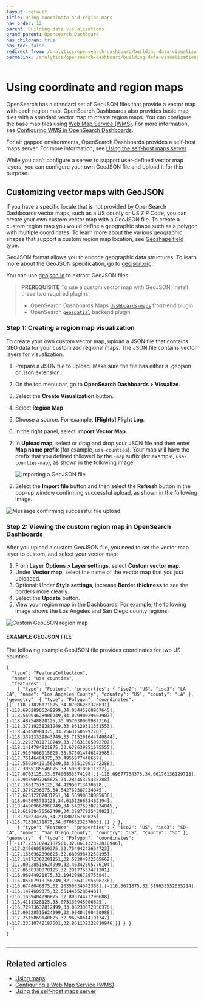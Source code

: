 ```yaml
---
layout: default
title: Using coordinate and region maps
nav_order: 12
parent: Building data visualizations
grand_parent: Opensearch Dashboard
has_children: true
has_toc: false
redirect_from: /analytics/opensearch-dashboard/building-data-visualizations/using-coor-maps/
permalink: /analytics/opensearch-dashboard/building-data-visualizations/using-coor-maps/index.html
---
```



# Using coordinate and region maps

OpenSearch has a standard set of GeoJSON files that provide a vector map with each region map. OpenSearch Dashboards also provides basic map tiles with a standard vector map to create region maps. You can configure the base map tiles using  [Web Map Service (WMS)](https://www.ogc.org/standards/wms). For more information, see  [Configuring WMS in OpenSearch Dashboards](https://opensearch.org/docs/latest/dashboards/maptiles/).

For air gapped environments, OpenSearch Dashboards provides a self-host maps server. For more information, see  [Using the self-host maps server](https://opensearch.org/docs/latest/dashboards/selfhost-maps-server/)

While you can’t configure a server to support user-defined vector map layers, you can configure your own GeoJSON file and upload it for this purpose.

## Customizing vector maps with GeoJSON[](https://opensearch.org/docs/latest/dashboards/visualize/geojson-regionmaps/#customizing-vector-maps-with-geojson)

If you have a specific locale that is not provided by OpenSearch Dashboards vector maps, such as a US county or US ZIP Code, you can create your own custom vector map with a GeoJSON file. To create a custom region map you would define a geographic shape such as a polygon with multiple coordinates. To learn more about the various geographic shapes that support a custom region map location, see  [Geoshape field type](https://opensearch.org/docs/latest/opensearch/supported-field-types/geo-shape/).

GeoJSON format allows you to encode geographic data structures. To learn more about the GeoJSON specification, go to  [geojson.org](https://geojson.org/).

You can use  [geojson.io](https://geojson.io/#map=2/20.0/0.0)  to extract GeoJSON files.

> **PREREQUISITE**  To use a custom vector map with GeoJSON, install these two required plugins:
> 
> -   OpenSearch Dashboards Maps  [`dashboards-maps`](https://github.com/opensearch-project/dashboards-maps)  front-end plugin
> -   OpenSearch  [`geospatial`](https://github.com/opensearch-project/geospatial)  backend plugin

### Step 1: Creating a region map visualization[](https://opensearch.org/docs/latest/dashboards/visualize/geojson-regionmaps/#step-1-creating-a-region-map-visualization)

To create your own custom vector map, upload a JSON file that contains GEO data for your customized regional maps. The JSON file contains vector layers for visualization.

1.  Prepare a JSON file to upload. Make sure the file has either a .geojson or .json extension.
2.  On the top menu bar, go to  **OpenSearch Dashboards > Visualize**.
3.  Select the  **Create Visualization**  button.
4.  Select  **Region Map**.
5.  Choose a source. For example,  **[Flights] Flight Log**.
6.  In the right panel, select  **Import Vector Map**.
7.  In  **Upload map**, select or drag and drop your JSON file and then enter  **Map name prefix**  (for example,  `usa-counties`). Your map will have the prefix that you defined followed by the  `-map`  suffix (for example,  `usa-counties-map`), as shown in the following image:
    
    ![Importing a GeoJSON file]({{site.baseurl}}/images/using-coordinate-and-region-maps/import-geojson-file.png)
    
8.  Select the  **Import file**  button and then select the  **Refresh**  button in the pop-up window confirming successful upload, as shown in the following image.

![Message confirming successful file upload]({{site.baseurl}}/images/using-coordinate-and-region-maps/upload-success.png)

### Step 2: Viewing the custom region map in OpenSearch Dashboards[](https://opensearch.org/docs/latest/dashboards/visualize/geojson-regionmaps/#step-2-viewing-the-custom-region-map-in-opensearch-dashboards)

After you upload a custom GeoJSON file, you need to set the vector map layer to custom, and select your vector map:

1.  From  **Layer Options > Layer settings**, select  **Custom vector map**.
2.  Under  **Vector map**, select the name of the vector map that you just uploaded.
3.  Optional: Under  **Style settings**, increase  **Border thickness**  to see the borders more clearly.
4.  Select the  **Update**  button.
5.  View your region map in the Dashboards. For example, the following image shows the Los Angeles and San Diego county regions:

![Custom GeoJSON region map]({{site.baseurl}}/images/using-coordinate-and-region-maps/county-region-map.png)

#### EXAMPLE GEOJSON FILE[](https://opensearch.org/docs/latest/dashboards/visualize/geojson-regionmaps/#example-geojson-file)

The following example GeoJSON file provides coordinates for two US counties.

```
{
  "type": "FeatureCollection",
  "name": "usa counties",
  "features": [
    { "type": "Feature", "properties": { "iso2": "US", "iso3": "LA-CA", "name": "Los Angeles County", "country": "US", "county": "LA" }, "geometry": { "type": "Polygon", "coordinates":[[[-118.71826171875,34.07086232376631],[-118.69628906249999,34.03445260967645],[-118.56994628906249,34.02990029603907],[-118.487548828125,33.957030069982316],[-118.37219238281249,33.86129311351553],[-118.45458984375,33.75631505992707],[-118.33923339843749,33.715201644740844],[-118.22937011718749,33.75631505992707],[-118.1414794921875,33.678639851675555],[-117.9107666015625,33.578014746143985],[-117.75146484375,33.4955977448657],[-117.55920410156249,33.55512901742288],[-117.3065185546875,33.5963189611327],[-117.0703125,33.67406853374198],[-116.69677734375,34.06176136129718],[-116.9439697265625,34.28445325435288],[-117.18017578125,34.42956713470528],[-117.3779296875,34.542762387234845],[-117.62512207031251,34.56990638085636],[-118.048095703125,34.615126683462194],[-118.44909667968749,34.542762387234845],[-118.61938476562499,34.38877925439021],[-118.740234375,34.21180215769026],[-118.71826171875,34.07086232376631]]] } },
    { "type": "Feature", "properties": { "iso2": "US", "iso3": "SD-CA", "name": "San Diego County", "country": "US", "county": "SD" }, "geometry": { "type": "Polygon", "coordinates":[[[-117.23510742187501,32.861132322810946],[-117.2406005859375,32.75494243654723],[-117.1636962890625,32.68099643258195],[-117.14172363281251,32.58384932565662],[-117.09228515624999,32.46342595776104],[-117.0538330078125,32.29177633471201],[-116.96044921875,32.194208672875384],[-116.85607910156249,32.16631295696736],[-116.6748046875,32.20350534542368],[-116.3671875,32.319633552035214],[-116.1474609375,32.55144352864431],[-116.1639404296875,32.80574473290688],[-116.4111328125,33.073130945006625],[-116.72973632812499,33.08233672856376],[-117.09228515624999,32.99484290420988],[-117.2515869140625,32.96258644191747], [-117.23510742187501,32.861132322810946]]] } }
  ]
}


```

[](https://opensearch.org/docs/latest/dashboards/visualize/geojson-regionmaps/#top)

----------

## Related articles[](https://opensearch.org/docs/latest/dashboards/visualize/geojson-regionmaps/#related-articles)

-   [Using maps](https://opensearch.org/docs/latest/dashboards/visualize/maps/)
-   [Configuring a Web Map Service (WMS)](https://opensearch.org/docs/latest/dashboards/visualize/maptiles/)
-   [Using the self-host maps server](https://opensearch.org/docs/latest/dashboards/visualize/selfhost-maps-server/)